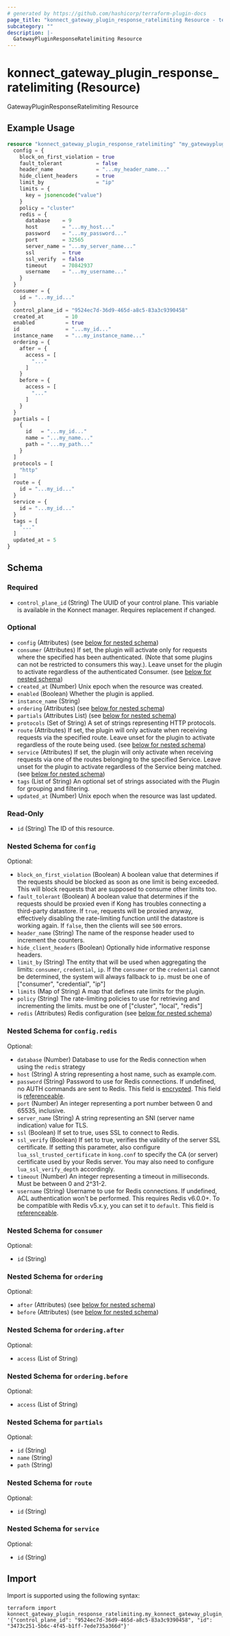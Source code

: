 ```yaml
---
# generated by https://github.com/hashicorp/terraform-plugin-docs
page_title: "konnect_gateway_plugin_response_ratelimiting Resource - terraform-provider-konnect"
subcategory: ""
description: |-
  GatewayPluginResponseRatelimiting Resource
---
```


# konnect_gateway_plugin_response_ratelimiting (Resource)

GatewayPluginResponseRatelimiting Resource

## Example Usage

```terraform
resource "konnect_gateway_plugin_response_ratelimiting" "my_gatewaypluginresponseratelimiting" {
  config = {
    block_on_first_violation = true
    fault_tolerant           = false
    header_name              = "...my_header_name..."
    hide_client_headers      = true
    limit_by                 = "ip"
    limits = {
      key = jsonencode("value")
    }
    policy = "cluster"
    redis = {
      database    = 9
      host        = "...my_host..."
      password    = "...my_password..."
      port        = 32565
      server_name = "...my_server_name..."
      ssl         = true
      ssl_verify  = false
      timeout     = 70842937
      username    = "...my_username..."
    }
  }
  consumer = {
    id = "...my_id..."
  }
  control_plane_id = "9524ec7d-36d9-465d-a8c5-83a3c9390458"
  created_at       = 10
  enabled          = true
  id               = "...my_id..."
  instance_name    = "...my_instance_name..."
  ordering = {
    after = {
      access = [
        "..."
      ]
    }
    before = {
      access = [
        "..."
      ]
    }
  }
  partials = [
    {
      id   = "...my_id..."
      name = "...my_name..."
      path = "...my_path..."
    }
  ]
  protocols = [
    "http"
  ]
  route = {
    id = "...my_id..."
  }
  service = {
    id = "...my_id..."
  }
  tags = [
    "..."
  ]
  updated_at = 5
}
```

<!-- schema generated by tfplugindocs -->
## Schema

### Required

- `control_plane_id` (String) The UUID of your control plane. This variable is available in the Konnect manager. Requires replacement if changed.

### Optional

- `config` (Attributes) (see [below for nested schema](#nestedatt--config))
- `consumer` (Attributes) If set, the plugin will activate only for requests where the specified has been authenticated. (Note that some plugins can not be restricted to consumers this way.). Leave unset for the plugin to activate regardless of the authenticated Consumer. (see [below for nested schema](#nestedatt--consumer))
- `created_at` (Number) Unix epoch when the resource was created.
- `enabled` (Boolean) Whether the plugin is applied.
- `instance_name` (String)
- `ordering` (Attributes) (see [below for nested schema](#nestedatt--ordering))
- `partials` (Attributes List) (see [below for nested schema](#nestedatt--partials))
- `protocols` (Set of String) A set of strings representing HTTP protocols.
- `route` (Attributes) If set, the plugin will only activate when receiving requests via the specified route. Leave unset for the plugin to activate regardless of the route being used. (see [below for nested schema](#nestedatt--route))
- `service` (Attributes) If set, the plugin will only activate when receiving requests via one of the routes belonging to the specified Service. Leave unset for the plugin to activate regardless of the Service being matched. (see [below for nested schema](#nestedatt--service))
- `tags` (List of String) An optional set of strings associated with the Plugin for grouping and filtering.
- `updated_at` (Number) Unix epoch when the resource was last updated.

### Read-Only

- `id` (String) The ID of this resource.

<a id="nestedatt--config"></a>
### Nested Schema for `config`

Optional:

- `block_on_first_violation` (Boolean) A boolean value that determines if the requests should be blocked as soon as one limit is being exceeded. This will block requests that are supposed to consume other limits too.
- `fault_tolerant` (Boolean) A boolean value that determines if the requests should be proxied even if Kong has troubles connecting a third-party datastore. If `true`, requests will be proxied anyway, effectively disabling the rate-limiting function until the datastore is working again. If `false`, then the clients will see `500` errors.
- `header_name` (String) The name of the response header used to increment the counters.
- `hide_client_headers` (Boolean) Optionally hide informative response headers.
- `limit_by` (String) The entity that will be used when aggregating the limits: `consumer`, `credential`, `ip`. If the `consumer` or the `credential` cannot be determined, the system will always fallback to `ip`. must be one of ["consumer", "credential", "ip"]
- `limits` (Map of String) A map that defines rate limits for the plugin.
- `policy` (String) The rate-limiting policies to use for retrieving and incrementing the limits. must be one of ["cluster", "local", "redis"]
- `redis` (Attributes) Redis configuration (see [below for nested schema](#nestedatt--config--redis))

<a id="nestedatt--config--redis"></a>
### Nested Schema for `config.redis`

Optional:

- `database` (Number) Database to use for the Redis connection when using the `redis` strategy
- `host` (String) A string representing a host name, such as example.com.
- `password` (String) Password to use for Redis connections. If undefined, no AUTH commands are sent to Redis.
This field is [encrypted](/gateway/keyring/).
This field is [referenceable](/gateway/entities/vault/#how-do-i-reference-secrets-stored-in-a-vault).
- `port` (Number) An integer representing a port number between 0 and 65535, inclusive.
- `server_name` (String) A string representing an SNI (server name indication) value for TLS.
- `ssl` (Boolean) If set to true, uses SSL to connect to Redis.
- `ssl_verify` (Boolean) If set to true, verifies the validity of the server SSL certificate. If setting this parameter, also configure `lua_ssl_trusted_certificate` in `kong.conf` to specify the CA (or server) certificate used by your Redis server. You may also need to configure `lua_ssl_verify_depth` accordingly.
- `timeout` (Number) An integer representing a timeout in milliseconds. Must be between 0 and 2^31-2.
- `username` (String) Username to use for Redis connections. If undefined, ACL authentication won't be performed. This requires Redis v6.0.0+. To be compatible with Redis v5.x.y, you can set it to `default`.
This field is [referenceable](/gateway/entities/vault/#how-do-i-reference-secrets-stored-in-a-vault).



<a id="nestedatt--consumer"></a>
### Nested Schema for `consumer`

Optional:

- `id` (String)


<a id="nestedatt--ordering"></a>
### Nested Schema for `ordering`

Optional:

- `after` (Attributes) (see [below for nested schema](#nestedatt--ordering--after))
- `before` (Attributes) (see [below for nested schema](#nestedatt--ordering--before))

<a id="nestedatt--ordering--after"></a>
### Nested Schema for `ordering.after`

Optional:

- `access` (List of String)


<a id="nestedatt--ordering--before"></a>
### Nested Schema for `ordering.before`

Optional:

- `access` (List of String)



<a id="nestedatt--partials"></a>
### Nested Schema for `partials`

Optional:

- `id` (String)
- `name` (String)
- `path` (String)


<a id="nestedatt--route"></a>
### Nested Schema for `route`

Optional:

- `id` (String)


<a id="nestedatt--service"></a>
### Nested Schema for `service`

Optional:

- `id` (String)

## Import

Import is supported using the following syntax:

```shell
terraform import konnect_gateway_plugin_response_ratelimiting.my_konnect_gateway_plugin_response_ratelimiting '{"control_plane_id": "9524ec7d-36d9-465d-a8c5-83a3c9390458", "id": "3473c251-5b6c-4f45-b1ff-7ede735a366d"}'
```
